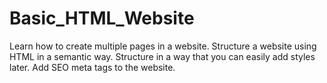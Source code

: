 # Basic_HTML_Website
Learn how to create multiple pages in a website.
Structure a website using HTML in a semantic way.
Structure in a way that you can easily add styles later.
Add SEO meta tags to the website.
